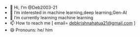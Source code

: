 - 👋 Hi, I’m @Deb2003-21
- 👀 I’m interested in machine learning,deep learning,Gen-AI
- 🌱 I’m currently learning machine learning
- 📫 How to reach me [ email= debkrishnahatua21@gmail.com ]
- 😄 Pronouns: he/ him
  

<!---
Deb2003-21/Deb2003-21 is a ✨ special ✨ repository because its `README.md` (this file) appears on your GitHub profile.
You can click the Preview link to take a look at your changes.
--->
